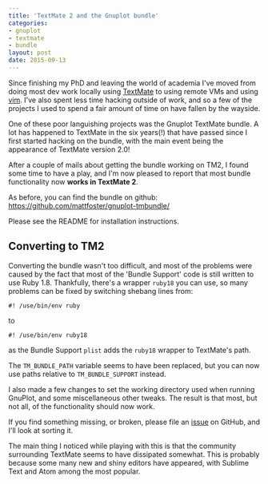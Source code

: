 ```yaml
--- 
title: 'TextMate 2 and the Gnuplot bundle'
categories: 
- gnuplot
- textmate
- bundle
layout: post
date: 2015-09-13
---
```


Since finishing my PhD and leaving the world of academia I've moved from doing most dev work locally using [TextMate](https://macromates.com/) to using remote VMs and using [vim](http://www.vim.org/). I've also spent less time hacking outside of work, and so a few of the projects I used to spend a fair amount of time on have fallen by the wayside.

One of these poor languishing projects was the Gnuplot TextMate bundle. A lot has happened to TextMate in the six years(!) that have passed since I first started hacking on the bundle, with the main event being the appearance of TextMate version 2.0!

After a couple of mails about getting the bundle working on TM2, I found some time to have a play, and I'm now pleased to report that most bundle functionality now **works in TextMate 2**.

As before, you can find the bundle on github: https://github.com/mattfoster/gnuplot-tmbundle/

Please see the README for installation instructions.

## Converting to TM2

Converting the bundle wasn't too difficult, and most of the problems were caused by the fact that most of the 'Bundle Support' code is still written to use Ruby 1.8. Thankfully, there's a wrapper `ruby18` you can use, so many problems can be fixed by switching shebang lines from:

    #! /use/bin/env ruby
	
to
	
    #! /use/bin/env ruby18

as the Bundle Support `plist` adds the `ruby18` wrapper to TextMate's path.

The `TM_BUNDLE_PATH` variable seems to have been replaced, but you can now use paths relative to `TM_BUNDLE_SUPPORT` instead.

I also made a few changes to set the working directory used when running GnuPlot, and some miscellaneous other tweaks. The result is that most, but not all, of the functionality should now work.

If you find something missing, or broken, please file an [issue](https://github.com/mattfoster/gnuplot-tmbundle/issues) on GitHub, and I'll look at sorting it. 

The main thing I noticed while playing with this is that the community surrounding TextMate seems to have dissipated somewhat. This is probably because some many new and shiny editors have appeared, with Sublime Text and Atom among the most popular. 